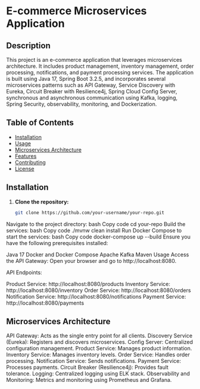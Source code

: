 # E-commerce Microservices Application

## Description
This project is an e-commerce application that leverages microservices architecture. It includes product management, inventory management, order processing, notifications, and payment processing services. The application is built using Java 17, Spring Boot 3.2.5, and incorporates several microservices patterns such as API Gateway, Service Discovery with Eureka, Circuit Breaker with Resilience4j, Spring Cloud Config Server, synchronous and asynchronous communication using Kafka, logging, Spring Security, observability, monitoring, and Dockerization.

## Table of Contents
- [Installation](#installation)
- [Usage](#usage)
- [Microservices Architecture](#microservices-architecture)
- [Features](#features)
- [Contributing](#contributing)
- [License](#license)

## Installation

1. **Clone the repository:**
   ```bash
   git clone https://github.com/your-username/your-repo.git
Navigate to the project directory:
bash
Copy code
cd your-repo
Build the services:
bash
Copy code
./mvnw clean install
Run Docker Compose to start the services:
bash
Copy code
docker-compose up --build
Ensure you have the following prerequisites installed:

Java 17
Docker and Docker Compose
Apache Kafka
Maven
Usage
Access the API Gateway:
Open your browser and go to http://localhost:8080.

API Endpoints:

Product Service: http://localhost:8080/products
Inventory Service: http://localhost:8080/inventory
Order Service: http://localhost:8080/orders
Notification Service: http://localhost:8080/notifications
Payment Service: http://localhost:8080/payments

## Microservices Architecture
API Gateway: Acts as the single entry point for all clients.
Discovery Service (Eureka): Registers and discovers microservices.
Config Server: Centralized configuration management.
Product Service: Manages product information.
Inventory Service: Manages inventory levels.
Order Service: Handles order processing.
Notification Service: Sends notifications.
Payment Service: Processes payments.
Circuit Breaker (Resilience4j): Provides fault tolerance.
Logging: Centralized logging using ELK stack.
Observability and Monitoring: Metrics and monitoring using Prometheus and Grafana.
